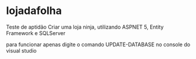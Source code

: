# lojadafolha
Teste de aptidão Criar uma loja ninja, utilizando ASPNET 5, Entity Framework e SQLServer

para funcionar apenas digite o comando 
UPDATE-DATABASE no console do visual studio
